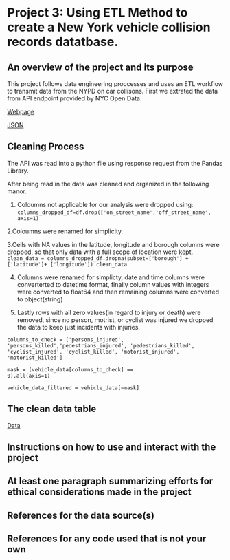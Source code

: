 # Project 3: Using ETL Method to create a New York vehicle collision records datatbase.

## An overview of the project and its purpose
This project follows data engineering proccesses and uses an ETL workflow to transmit data from the NYPD on car collisons.
First we extrated the data from API endpoint provided by NYC Open Data.

[Webpage](https://data.cityofnewyork.us/Public-Safety/Motor-Vehicle-Collisions-Crashes/h9gi-nx95/about_data) 

[JSON](https://data.cityofnewyork.us/resource/h9gi-nx95.json)

## Cleaning Process
The API was read into a python file using response request from the Pandas Library.

After being read in the data was cleaned and organized in the following manor.

1. Coloumns not applicable for our analysis were dropped using:
<code>columns_dropped_df=df.drop(['on_street_name','off_street_name', axis=1) </code>

2.Coloumns were renamed for simplicity.

3.Cells with NA values in the latitude, longitude and borough columns were dropped, so that only data with a full scope of location were kept.
<code> clean_data = columns_dropped_df.dropna(subset=['borough'] + ['latitude']+ ['longitude'])
clean_data</code>

4. Columns were renamed for simplicty, date and time columns were converterted to datetime format,
 finally column values with integers were converted to float64 and then remaining columns were converted to object(string)

5. Lastly rows with all zero values(in regard to injury or death) were removed, since no person, motrist, or cyclist was injured we dropped the data to keep just incidents with injuries.

   
<code>columns_to_check = ['persons_injured', 'persons_killed','pedestrians_injured', 'pedestrians_killed', 'cyclist_injured', 'cyclist_killed', 'motorist_injured', 'motorist_killed']</code>


<code>mask = (vehicle_data[columns_to_check] == 0).all(axis=1)</code>


<code>vehicle_data_filtered = vehicle_data[~mask]</code>

## The clean data table
[Data](clean_vehicle_data_table_pic.png)


## Instructions on how to use and interact with the project



## At least one paragraph summarizing efforts for ethical considerations made in the project



## References for the data source(s)



## References for any code used that is not your own
